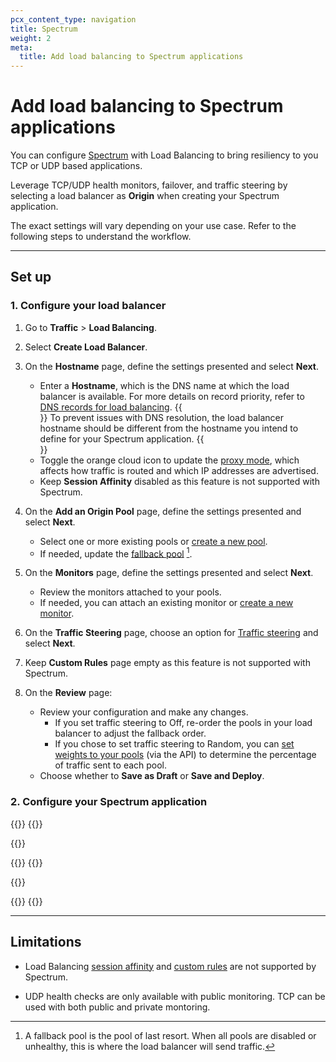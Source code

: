 ```yaml
---
pcx_content_type: navigation
title: Spectrum
weight: 2
meta:
  title: Add load balancing to Spectrum applications
---
```


# Add load balancing to Spectrum applications

You can configure [Spectrum](/spectrum/) with Load Balancing to bring resiliency to you TCP or UDP based applications.

Leverage TCP/UDP health monitors, failover, and traffic steering by selecting a load balancer as **Origin** when creating your Spectrum application.

The exact settings will vary depending on your use case. Refer to the following steps to understand the workflow.

---

## Set up

### 1. Configure your load balancer

1. Go to **Traffic** > **Load Balancing**.

2. Select **Create Load Balancer**.

3.  On the **Hostname** page, define the settings presented and select **Next**.
    *   Enter a **Hostname**, which is the DNS name at which the load balancer is available. For more details on record priority, refer to [DNS records for load balancing](/load-balancing/reference/dns-records/).
    {{<Aside type="note">}}
  To prevent issues with DNS resolution, the load balancer hostname should be different from the hostname you intend to define for your Spectrum application.
    {{</Aside>}}
    *   Toggle the orange cloud icon to update the [proxy mode](/load-balancing/understand-basics/proxy-modes/), which affects how traffic is routed and which IP addresses are advertised.
    *   Keep **Session Affinity** disabled as this feature is not supported with Spectrum.

4.  On the **Add an Origin Pool** page, define the settings presented and select **Next**.
    *   Select one or more existing pools or [create a new pool](/load-balancing/pools/create-pool/#create-a-pool).
    *   If needed, update the [fallback pool](/load-balancing/understand-basics/health-details/#fallback-pools) [^1].

5.  On the **Monitors** page, define the settings presented and select **Next**.
    *   Review the monitors attached to your pools.
    *   If needed, you can attach an existing monitor or [create a new monitor](/load-balancing/monitors/create-monitor/#create-a-monitor).

6.  On the **Traffic Steering** page, choose an option for [Traffic steering](/load-balancing/understand-basics/traffic-steering/steering-policies/) and select **Next**.

7. Keep **Custom Rules** page empty as this feature is not supported with Spectrum.

8. On the **Review** page:
    *   Review your configuration and make any changes.
        * If you set traffic steering to Off, re-order the pools in your load balancer to adjust the fallback order.
        * If you chose to set traffic steering to Random, you can [set weights to your pools](/load-balancing/understand-basics/traffic-steering/steering-policies/standard-options/#random-steering) (via the API) to determine the percentage of traffic sent to each pool.
    *   Choose whether to **Save as Draft** or **Save and Deploy**.

### 2. Configure your Spectrum application

{{<tabs labels="Dashboard | API">}}
{{<tab label="dashboard" no-code="true">}}
 
{{<render file="_spectrum-with-load-balancer-dash.md" productFolder="spectrum">}}
 
{{</tab>}}
{{<tab label="api" no-code="true">}}
 
{{<render file="_spectrum-with-load-balancer-api.md" productFolder="spectrum">}}
 
{{</tab>}}
{{</tabs>}}

---

## Limitations

* Load Balancing [session affinity](/load-balancing/understand-basics/session-affinity/) and [custom rules](/load-balancing/additional-options/load-balancing-rules/) are not supported by Spectrum.

* UDP health checks are only available with public monitoring. TCP can be used with both public and private montoring.

[^1]: A fallback pool is the pool of last resort. When all pools are disabled or unhealthy, this is where the load balancer will send traffic.